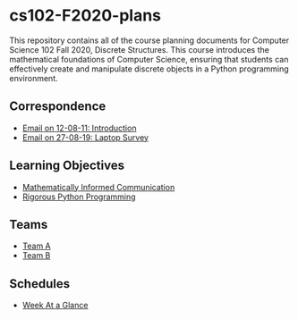 # cs102-F2020-plans

This repository contains all of the course planning documents for Computer
Science 102 Fall 2020, Discrete Structures. This course introduces the
mathematical foundations of Computer Science, ensuring that students can
effectively create and manipulate discrete objects in a Python programming
environment.

## Correspondence

- [Email on 12-08-11: Introduction](emails/introduction.md)
- [Email on 27-08-19: Laptop Survey](emails/laptopsurvey.md)

## Learning Objectives

- [Mathematically Informed Communication](learning-objectives/mathematical-communication.md)
- [Rigorous Python Programming](learning-objectives/python-programming.md)

## Teams

- [Team A](teams/team-a.md)
- [Team B](teams/team-b.md)

## Schedules

- [Week At a Glance](schedules/week-at-a-glance.md)
